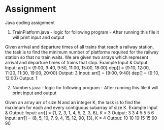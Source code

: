 # Assignment
Java coding assignment

1. TrainPlatform.java - logic for following program - After running this file it will print input and output

Given arrival and departure times of all trains that reach a railway station, the task is to find the minimum number of platforms required for the railway station so that no train waits.
We are given two arrays which represent arrival and departure times of trains that stop.
Example Input & Output:
Input: arr[] = {9:00, 9:40, 9:50, 11:00, 15:00, 18:00}
dep[] = {9:10, 12:00, 11:20, 11:30, 19:00, 20:00}
Output: 3
Input: arr[] = {9:00, 9:40}
dep[] = {9:10, 12:00}
Output: 1

2. Numbers.java - logic for following program - After running this file it will print input and output

Given an array arr of size N and an integer K, the task is to find the maximum for each and every contiguous subarray of size K.
Example Input & Output:
Input: arr[] = {1, 2, 3, 1, 4, 5, 2, 3, 6}, K = 3
Output: 3 3 4 5 5 5 6
Input: arr[] = {8, 5, 10, 7, 9, 4, 15, 12, 90, 13}, K = 4
Output: 10 10 10 15 15 90 90




